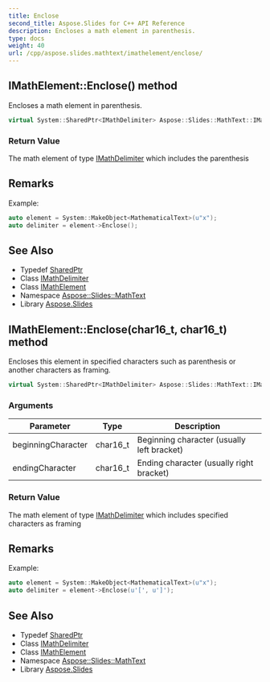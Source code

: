 ```yaml
---
title: Enclose
second_title: Aspose.Slides for C++ API Reference
description: Encloses a math element in parenthesis.
type: docs
weight: 40
url: /cpp/aspose.slides.mathtext/imathelement/enclose/
---
```

## IMathElement::Enclose() method


Encloses a math element in parenthesis.

```cpp
virtual System::SharedPtr<IMathDelimiter> Aspose::Slides::MathText::IMathElement::Enclose()=0
```


### Return Value

The math element of type [IMathDelimiter](../../imathdelimiter/) which includes the parenthesis
## Remarks



Example: 
```cpp
auto element = System::MakeObject<MathematicalText>(u"x");
auto delimiter = element->Enclose();
```

## See Also

* Typedef [SharedPtr](../../../system/sharedptr/)
* Class [IMathDelimiter](../../imathdelimiter/)
* Class [IMathElement](../)
* Namespace [Aspose::Slides::MathText](../../)
* Library [Aspose.Slides](../../../)
## IMathElement::Enclose(char16_t, char16_t) method


Encloses this element in specified characters such as parenthesis or another characters as framing.

```cpp
virtual System::SharedPtr<IMathDelimiter> Aspose::Slides::MathText::IMathElement::Enclose(char16_t beginningCharacter, char16_t endingCharacter)=0
```


### Arguments

| Parameter | Type | Description |
| --- | --- | --- |
| beginningCharacter | char16_t | Beginning character (usually left bracket) |
| endingCharacter | char16_t | Ending character (usually right bracket) |

### Return Value

The math element of type [IMathDelimiter](../../imathdelimiter/) which includes specified characters as framing
## Remarks



Example: 
```cpp
auto element = System::MakeObject<MathematicalText>(u"x");
auto delimiter = element->Enclose(u'[', u']');
```

## See Also

* Typedef [SharedPtr](../../../system/sharedptr/)
* Class [IMathDelimiter](../../imathdelimiter/)
* Class [IMathElement](../)
* Namespace [Aspose::Slides::MathText](../../)
* Library [Aspose.Slides](../../../)
